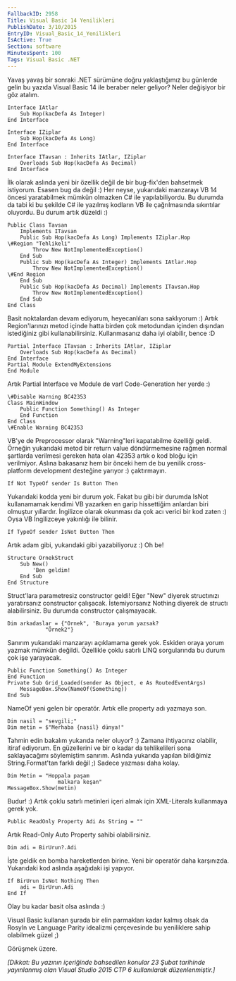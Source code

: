 ```yaml
---
FallbackID: 2958
Title: Visual Basic 14 Yenilikleri
PublishDate: 3/10/2015
EntryID: Visual_Basic_14_Yenilikleri
IsActive: True
Section: software
MinutesSpent: 100
Tags: Visual Basic .NET
---
```

Yavaş yavaş bir sonraki .NET sürümüne doğru yaklaştığımız bu günlerde gelin bu yazıda Visual Basic 14 ile beraber neler geliyor? Neler değişiyor bir göz atalım. 

```VB
Interface IAtlar
    Sub Hop(kacDefa As Integer)
End Interface

Interface IZiplar
    Sub Hop(kacDefa As Long)
End Interface

Interface ITavsan : Inherits IAtlar, IZiplar
    Overloads Sub Hop(kacDefa As Decimal)
End Interface
```

İlk olarak aslında yeni bir özellik değil de bir bug-fix'den bahsetmek istiyorum. Esasen bug da değil :) Her neyse, yukarıdaki manzarayı VB 14 öncesi yaratabilmek mümkün olmazken C# ile yapılabiliyordu. Bu durumda da tabi ki bu şekilde C# ile yazılmış kodların VB ile çağrılmasında sıkıntılar oluyordu. Bu durum artık düzeldi :)

```VB
Public Class Tavsan
    Implements ITavsan  
    Public Sub Hop(kacDefa As Long) Implements IZiplar.Hop
\#Region "Tehlikeli"
        Throw New NotImplementedException()
    End Sub  
    Public Sub Hop(kacDefa As Integer) Implements IAtlar.Hop
        Throw New NotImplementedException()
\#End Region
    End Sub  
    Public Sub Hop(kacDefa As Decimal) Implements ITavsan.Hop
        Throw New NotImplementedException()
    End Sub
End Class
```

Basit noktalardan devam ediyorum, heyecanlıları sona saklıyorum :) Artık Region'larınızı metod içinde hatta birden çok metodundan içinden dışından istediğiniz gibi kullanabilirsiniz. Kullanmasanız daha iyi olabilir, bence :D

```VB
Partial Interface ITavsan : Inherits IAtlar, IZiplar
    Overloads Sub Hop(kacDefa As Decimal)
End Interface  
Partial Module ExtendMyExtensions
End Module
```

Artık Partial Interface ve Module de var! Code-Generation her yerde :)

```VB
\#Disable Warning BC42353
Class MainWindow
    Public Function Something() As Integer    
    End Function
End Class
\#Enable Warning BC42353
```

VB'ye de Preprocessor olarak "Warning"leri kapatabilme özelliği geldi. Örneğin yukarıdaki metod bir return value döndürmemesine rağmen normal şartlarda verilmesi gereken hata olan 42353 artık o kod bloğu için verilmiyor. Aslına bakasanız hem bir önceki hem de bu yenilik cross-platform development desteğine yarıyor :) çaktırmayın.

```VB
If Not TypeOf sender Is Button Then
```

Yukarıdaki kodda yeni bir durum yok. Fakat bu gibi bir durumda IsNot kullanamamak kendimi VB yazarken en garip hissettiğim anlardan biri olmuştur yıllardır. İngilizce olarak okunması da çok acı verici bir kod zaten :) Oysa VB İngilizceye yakınlığı ile bilinir.

```VB
If TypeOf sender IsNot Button Then
```

Artık adam gibi, yukarıdaki gibi yazabiliyoruz :) Oh be!

```VB
Structure OrnekStruct
    Sub New()
        'Ben geldim!
    End Sub
End Structure
```

Struct'lara parametresiz constructor geldi! Eğer "New" diyerek structınızı yaratırsanız constructor çalışacak. İstemiyorsanız Nothing diyerek de structı alabilirsiniz. Bu durumda constructor çalışmayacak.

```VB
Dim arkadaslar = {"Örnek", 'Buraya yorum yazsak?
            "Örnek2"}
```

Sanırım yukarıdaki manzarayı açıklamama gerek yok. Eskiden oraya yorum yazmak mümkün değildi. Özellikle çoklu satırlı LINQ sorgularında bu durum çok işe yarayacak.

```VBPublic Function Something() As Integer  
End Function  
Private Sub Grid_Loaded(sender As Object, e As RoutedEventArgs)
    MessageBox.Show(NameOf(Something))
End Sub
```

NameOf yeni gelen bir operatör. Artık elle property adı yazmaya son. 

```VB
Dim nasil = "sevgili;"
Dim metin = $"Merhaba {nasil} dünya!"
```

Tahmin edin bakalım yukarıda neler oluyor? :) Zamana ihtiyacınız olabilir, itiraf ediyorum. En güzellerini ve bir o kadar da tehlikelileri sona saklayacağımı söylemiştim sanırım. Aslında yukarıda yapılan bildiğimiz String.Format'tan farklı değil ;) Sadece yazması daha kolay.

```VB
Dim Metin = "Hoppala paşam
                malkara keşan"
MessageBox.Show(metin)
```

Budur! :) Artık çoklu satırlı metinleri içeri almak için XML-Literals kullanmaya gerek yok. 

```VB
Public ReadOnly Property Adi As String = ""
```

Artık Read-Only Auto Property sahibi olabilirsiniz.

```VB
Dim adi = BirUrun?.Adi
```

İşte geldik en bomba hareketlerden birine. Yeni bir operatör daha karşınızda. Yukarıdaki kod aslında aşağıdaki işi yapıyor.

```VB
If BirUrun IsNot Nothing Then
    adi = BirUrun.Adi
End If
```

Olay bu kadar basit olsa aslında :)

Visual Basic kullanan şurada bir elin parmakları kadar kalmış olsak da Rosyln ve Language Parity idealizmi çerçevesinde bu yeniliklere sahip olabilmek güzel ;) 

Görüşmek üzere.

*[Dikkat: Bu yazının içeriğinde bahsedilen konular 23 Şubat tarihinde yayınlanmış olan Visual Studio 2015 CTP 6 kullanılarak düzenlenmiştir.]*
